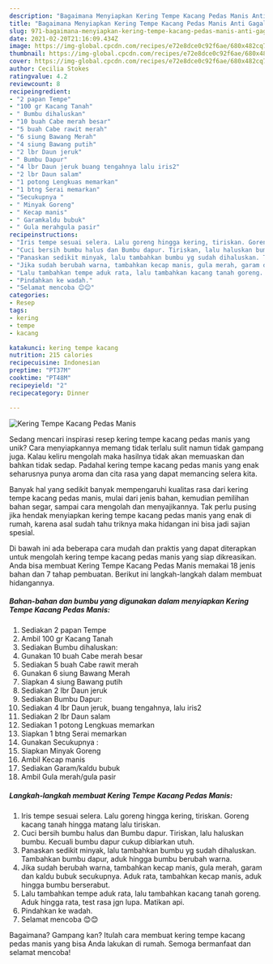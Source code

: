 ```yaml
---
description: "Bagaimana Menyiapkan Kering Tempe Kacang Pedas Manis Anti Gagal"
title: "Bagaimana Menyiapkan Kering Tempe Kacang Pedas Manis Anti Gagal"
slug: 971-bagaimana-menyiapkan-kering-tempe-kacang-pedas-manis-anti-gagal
date: 2021-02-20T21:16:09.434Z
image: https://img-global.cpcdn.com/recipes/e72e8dce0c92f6ae/680x482cq70/kering-tempe-kacang-pedas-manis-foto-resep-utama.jpg
thumbnail: https://img-global.cpcdn.com/recipes/e72e8dce0c92f6ae/680x482cq70/kering-tempe-kacang-pedas-manis-foto-resep-utama.jpg
cover: https://img-global.cpcdn.com/recipes/e72e8dce0c92f6ae/680x482cq70/kering-tempe-kacang-pedas-manis-foto-resep-utama.jpg
author: Cecilia Stokes
ratingvalue: 4.2
reviewcount: 8
recipeingredient:
- "2 papan Tempe"
- "100 gr Kacang Tanah"
- " Bumbu dihaluskan"
- "10 buah Cabe merah besar"
- "5 buah Cabe rawit merah"
- "6 siung Bawang Merah"
- "4 siung Bawang putih"
- "2 lbr Daun jeruk"
- " Bumbu Dapur"
- "4 lbr Daun jeruk buang tengahnya lalu iris2"
- "2 lbr Daun salam"
- "1 potong Lengkuas memarkan"
- "1 btng Serai memarkan"
- "Secukupnya "
- " Minyak Goreng"
- " Kecap manis"
- " Garamkaldu bubuk"
- " Gula merahgula pasir"
recipeinstructions:
- "Iris tempe sesuai selera. Lalu goreng hingga kering, tiriskan. Goreng kacang tanah hingga matang lalu tiriskan."
- "Cuci bersih bumbu halus dan Bumbu dapur. Tiriskan, lalu haluskan bumbu. Kecuali bumbu dapur cukup dibiarkan utuh."
- "Panaskan sedikit minyak, lalu tambahkan bumbu yg sudah dihaluskan. Tambahkan bumbu dapur, aduk hingga bumbu berubah warna."
- "Jika sudah berubah warna, tambahkan kecap manis, gula merah, garam dan kaldu bubuk secukupnya. Aduk rata, tambahkan kecap manis, aduk hingga bumbu berserabut."
- "Lalu tambahkan tempe aduk rata, lalu tambahkan kacang tanah goreng. Aduk hingga rata, test rasa jgn lupa. Matikan api."
- "Pindahkan ke wadah."
- "Selamat mencoba 😊😊"
categories:
- Resep
tags:
- kering
- tempe
- kacang

katakunci: kering tempe kacang 
nutrition: 215 calories
recipecuisine: Indonesian
preptime: "PT37M"
cooktime: "PT48M"
recipeyield: "2"
recipecategory: Dinner

---
```



![Kering Tempe Kacang Pedas Manis](https://img-global.cpcdn.com/recipes/e72e8dce0c92f6ae/680x482cq70/kering-tempe-kacang-pedas-manis-foto-resep-utama.jpg)

Sedang mencari inspirasi resep kering tempe kacang pedas manis yang unik? Cara menyiapkannya memang tidak terlalu sulit namun tidak gampang juga. Kalau keliru mengolah maka hasilnya tidak akan memuaskan dan bahkan tidak sedap. Padahal kering tempe kacang pedas manis yang enak seharusnya punya aroma dan cita rasa yang dapat memancing selera kita.

Banyak hal yang sedikit banyak mempengaruhi kualitas rasa dari kering tempe kacang pedas manis, mulai dari jenis bahan, kemudian pemilihan bahan segar, sampai cara mengolah dan menyajikannya. Tak perlu pusing jika hendak menyiapkan kering tempe kacang pedas manis yang enak di rumah, karena asal sudah tahu triknya maka hidangan ini bisa jadi sajian spesial.




Di bawah ini ada beberapa cara mudah dan praktis yang dapat diterapkan untuk mengolah kering tempe kacang pedas manis yang siap dikreasikan. Anda bisa membuat Kering Tempe Kacang Pedas Manis memakai 18 jenis bahan dan 7 tahap pembuatan. Berikut ini langkah-langkah dalam membuat hidangannya.

<!--inarticleads1-->

##### Bahan-bahan dan bumbu yang digunakan dalam menyiapkan Kering Tempe Kacang Pedas Manis:

1. Sediakan 2 papan Tempe
1. Ambil 100 gr Kacang Tanah
1. Sediakan  Bumbu dihaluskan:
1. Gunakan 10 buah Cabe merah besar
1. Sediakan 5 buah Cabe rawit merah
1. Gunakan 6 siung Bawang Merah
1. Siapkan 4 siung Bawang putih
1. Sediakan 2 lbr Daun jeruk
1. Sediakan  Bumbu Dapur:
1. Sediakan 4 lbr Daun jeruk, buang tengahnya, lalu iris2
1. Sediakan 2 lbr Daun salam
1. Sediakan 1 potong Lengkuas memarkan
1. Siapkan 1 btng Serai memarkan
1. Gunakan Secukupnya :
1. Siapkan  Minyak Goreng
1. Ambil  Kecap manis
1. Sediakan  Garam/kaldu bubuk
1. Ambil  Gula merah/gula pasir




<!--inarticleads2-->

##### Langkah-langkah membuat Kering Tempe Kacang Pedas Manis:

1. Iris tempe sesuai selera. Lalu goreng hingga kering, tiriskan. Goreng kacang tanah hingga matang lalu tiriskan.
1. Cuci bersih bumbu halus dan Bumbu dapur. Tiriskan, lalu haluskan bumbu. Kecuali bumbu dapur cukup dibiarkan utuh.
1. Panaskan sedikit minyak, lalu tambahkan bumbu yg sudah dihaluskan. Tambahkan bumbu dapur, aduk hingga bumbu berubah warna.
1. Jika sudah berubah warna, tambahkan kecap manis, gula merah, garam dan kaldu bubuk secukupnya. Aduk rata, tambahkan kecap manis, aduk hingga bumbu berserabut.
1. Lalu tambahkan tempe aduk rata, lalu tambahkan kacang tanah goreng. Aduk hingga rata, test rasa jgn lupa. Matikan api.
1. Pindahkan ke wadah.
1. Selamat mencoba 😊😊




Bagaimana? Gampang kan? Itulah cara membuat kering tempe kacang pedas manis yang bisa Anda lakukan di rumah. Semoga bermanfaat dan selamat mencoba!
